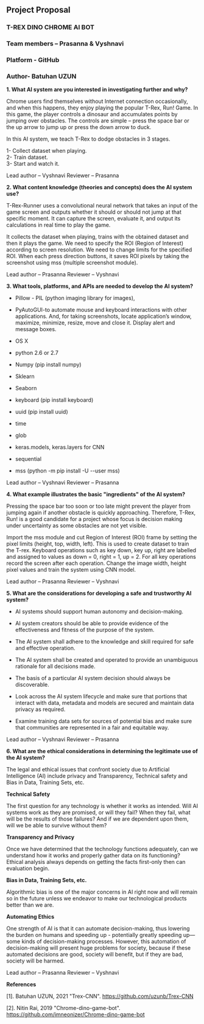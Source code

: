 ## Project Proposal 

### T-REX DINO CHROME AI BOT 

### Team members – Prasanna & Vyshnavi 

### Platform - GitHub

### Author- Batuhan UZUN 

**1. What AI system are you interested in investigating further and why?** 

Chrome users find themselves without Internet connection occasionally, and when this happens, they enjoy playing the popular T-Rex, Run! Game. In this game, the player controls a dinosaur and accumulates points by jumping over obstacles. The controls are simple – press the space bar or the up arrow to jump up or press the down arrow to duck. 

In this AI system, we teach T-Rex to dodge obstacles in 3 stages. 

1- Collect dataset when playing.  
2- Train dataset.  
3- Start and watch it. 

Lead author – Vyshnavi    Reviewer – Prasanna 

**2. What content knowledge (theories and concepts) does the AI system use?**

T-Rex-Runner uses a convolutional neural network that takes an input of the game screen and outputs whether it should or should not jump at that specific moment. It can capture the screen, evaluate it, and output its calculations in real time to play the game. 

It collects the dataset when playing, trains with the obtained dataset and then it plays the game. We need to specify the ROI (Region of Interest) according to screen resolution. We need to change limits for the specified ROI. When each press direction buttons, it saves ROI pixels by taking the screenshot using mss (multiple screenshot module).          

Lead author – Prasanna    Reviewer – Vyshnavi 

**3. What tools, platforms, and APIs are needed to develop the AI system?**

* Pillow - PIL (python imaging library for images), 

* PyAutoGUI-to automate mouse and keyboard interactions with other applications. And, for taking screenshots, locate application’s window, maximize, minimize, resize, move and close it. Display alert and message boxes. 

* OS X 

* python 2.6 or 2.7 

* Numpy (pip install numpy) 

* Sklearn 

* Seaborn 

* keyboard (pip install keyboard) 

* uuid (pip install uuid) 

* time  

* glob

* keras.models, keras.layers for CNN  

* sequential 

* mss (python -m pip install -U --user mss) 

Lead author – Vyshnavi    Reviewer – Prasanna 

**4. What example illustrates the basic "ingredients" of the AI system?** 

Pressing the space bar too soon or too late might prevent the player from jumping again if another obstacle is quickly approaching. Therefore, T-Rex, Run! is a good candidate for a project whose focus is decision making under uncertainty as some obstacles are not yet visible. 

Import the mss module and cut Region of Interest (ROI) frame by setting the pixel limits (height, top, width, left). This is used to create dataset to train the T-rex.  Keyboard operations such as key down, key up, right are labelled and assigned to values as down = 0, right = 1, up = 2. For all key operations record the screen after each operation. Change the image width, height pixel values and train the system using CNN model. 

Lead author – Prasanna    Reviewer – Vyshnavi 

**5. What are the considerations for developing a safe and trustworthy AI system?**

* AI systems should support human autonomy and decision-making.  

* AI system creators should be able to provide evidence of the effectiveness and fitness of the purpose of the system.  

* The AI system shall adhere to the knowledge and skill required for safe and effective operation. 

* The AI system shall be created and operated to provide an unambiguous rationale for all decisions made.  

* The basis of a particular AI system decision should always be discoverable. 

* Look across the AI system lifecycle and make sure that portions that interact with data, metadata and models are secured and maintain data privacy as required. 

* Examine training data sets for sources of potential bias and make sure that communities are represented in a fair and equitable way. 

Lead author – Vyshnavi    Reviewer – Prasanna 

**6. What are the ethical considerations in determining the legitimate use of the AI system?**

The legal and ethical issues that confront society due to Artificial Intelligence (AI) include 	privacy and Transparency, Technical safety and Bias in Data, Training Sets, etc. 

**Technical Safety** 

The first question for any technology is whether it works as intended. Will AI systems work as they are promised, or will they fail? When they fail, what will be the results of those failures? And if we are dependent upon them, will we be able to survive without them?

**Transparency and Privacy** 

Once we have determined that the technology functions adequately, can we understand how it works and properly gather data on its functioning? Ethical analysis always depends on getting the facts first-only then can evaluation begin. 

**Bias in Data, Training Sets, etc.** 

Algorithmic bias is one of the major concerns in AI right now and will remain so in the future unless we endeavor to make our technological products better than we are. 

**Automating Ethics** 

One strength of AI is that it can automate decision-making, thus lowering the burden on humans and speeding up - potentially greatly speeding up—some kinds of decision-making processes. However, this automation of decision-making will present huge problems for society, because if these automated decisions are good, society will benefit, but if they are bad, society will be harmed. 

Lead author – Prasanna    Reviewer – Vyshnavi 


**References**

[1]. Batuhan UZUN, 2021 "Trex-CNN". https://github.com/uzunb/Trex-CNN

[2]. Nitin Rai, 2019 "Chrome-dino-game-bot". https://github.com/imneonizer/Chrome-dino-game-bot



